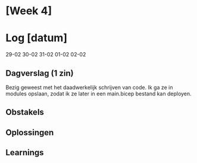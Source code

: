 # [Week 4]

# Log [datum]

29-02
30-02
31-02
01-02
02-02

## Dagverslag (1 zin)

Bezig geweest met het daadwerkelijk schrijven van code. Ik ga ze in modules opslaan, zodat ik ze later in een main.bicep bestand kan deployen.

## Obstakels


## Oplossingen


## Learnings 